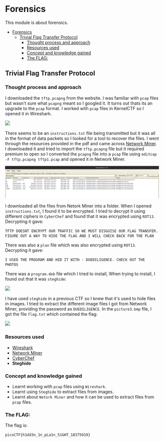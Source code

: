 # Forensics

This module is about forensics.

- [Forensics](#forensics)
  - [Trivial Flag Transfer Protocol](#trivial-flag-transfer-protocol)
    - [Thought process and approach](#thought-process-and-approach)
    - [Resources used](#resources-used)
    - [Concept and knowledge gained](#concept-and-knowledge-gained)
    - [The FLAG:](#the-flag)

## Trivial Flag Transfer Protocol

### Thought process and approach 

I downloaded the `tftp.pcapng` from the website. I was familiar with `pcap` files but wasn't sure what `pcapng` meant so I googled it. It turns out thats its an upgrade to the `pcap` format. I worked with `pcap` files in KernelCTF so I opened it in Wireshark.

![](https://i.imgur.com/Q9EKkri.png)

There seems to be an `instructions.txt` file being transmitted but it was all in the format of data packets so I looked for a tool to recover the files. I went through the resources provided in the pdf and came across [Network Miner](https://www.netresec.com/?page=NetworkMiner). I downloaded it and tried to import the `tftp.pcapng` file but it required premium to open so I converted the `pcapng` file into a `pcap` file using `editcap -F tftp.pcapng tftp1.pcap` and opened it in Network Miner.

![](../resources/Trivial_Flag/networkminer.png)

I downloaded all the files from Netork Miner into a folder. When I opened `instructions.txt`, I found it to be encrypted. I tried to decrypt it using different ciphers in `CyberChef` and found that it was encrypted using `ROT13`. Decrypting it gave:

```
TFTP DOESNT ENCRYPT OUR TRAFFIC SO WE MUST DISGUISE OUR FLAG TRANSFER. FIGURE OUT A WAY TO HIDE THE FLAG AND I WILL CHECK BACK FOR THE PLAN
```

There was also a `plan` file which was also encrypted using `ROT13`. Decrypting it gave:

```
I USED THE PROGRAM AND HID IT WITH - DUEDILIGENCE. CHECK OUT THE PHOTOS
```

There was a `program.deb` file which I tried to install, When trying to install, I found out that it was `steghide`:

![](https://i.imgur.com/6F43Y0A.png)

I have used `steghide` in a previous CTF so I knew that it's used to hide files in images. I tried to extract the different image files I got from Network Miner, providing the password as `DUEDILIGENCE`. In the `picture3.bmp` file, I got the file `flag.txt` which contained the flag:

![](https://i.imgur.com/RUDTxnf.png)

### Resources used

- [Wireshark](https://www.wireshark.org/)
- [Network Miner](https://www.netresec.com/?page=NetworkMiner)
- [CyberChef](https://gchq.github.io/CyberChef/)
- **Steghide**

### Concept and knowledge gained

- Learnt working with `pcap` files using `Wireshark`.
- Learnt using `Steghide` to extract files from images.
- Learnt about `Netork Miner` and how it can be used to extract files from `pcap` files.

### The FLAG:

The flag is:

```  
picoCTF{h1dd3n_1n_pLa1n_51GHT_18375919}
```
